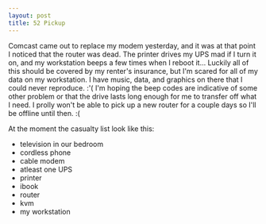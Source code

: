 ```yaml
--- 
layout: post
title: 52 Pickup
---
```

Comcast came out to replace my modem yesterday, and it was at that point I noticed that the router was dead.  The printer drives my UPS mad if I turn it on, and my workstation beeps a few times when I reboot it...  Luckily all of this should be covered by my renter's insurance, but I'm scared for all of my data on my workstation.  I have music, data, and graphics on there that I could never reproduce. :'(  I'm hoping the beep codes are indicative of some other problem or that the drive lasts long enough for me to transfer off what I need.  I prolly won't be able to pick up a new router for a couple days so I'll be offline until then. :(

At the moment the casualty list look like this:
* television in our bedroom
* cordless phone
* cable modem
* atleast one UPS
* printer
* ibook
* router
* kvm
* my workstation
